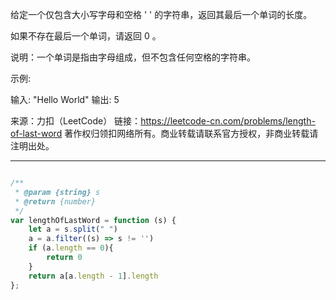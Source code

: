 

给定一个仅包含大小写字母和空格 ' ' 的字符串，返回其最后一个单词的长度。

如果不存在最后一个单词，请返回 0 。

说明：一个单词是指由字母组成，但不包含任何空格的字符串。

示例:

输入: "Hello World"
输出: 5


来源：力扣（LeetCode）
链接：https://leetcode-cn.com/problems/length-of-last-word
著作权归领扣网络所有。商业转载请联系官方授权，非商业转载请注明出处。


----

```javascript

/**
 * @param {string} s
 * @return {number}
 */
var lengthOfLastWord = function (s) {
    let a = s.split(" ")
    a = a.filter((s) => s != '')
    if (a.length == 0){
        return 0
    }
    return a[a.length - 1].length
};
```
